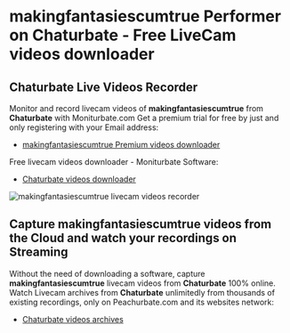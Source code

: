 # makingfantasiescumtrue Performer on Chaturbate - Free LiveCam videos downloader

## Chaturbate Live Videos Recorder

Monitor and record livecam videos of **makingfantasiescumtrue** from **Chaturbate** with Moniturbate.com
Get a premium trial for free by just and only registering with your Email address:
* [makingfantasiescumtrue Premium videos downloader](https://moniturbate.com/request-demo-licence-key.html)

Free livecam videos downloader - Moniturbate Software:
* [Chaturbate videos downloader](https://moniturbate.com/moniturbate-download-software.html)

![makingfantasiescumtrue livecam videos recorder](https://peachurnet.com/templates/moniturbate-software.png)


## Capture makingfantasiescumtrue videos from the Cloud and watch your recordings on Streaming

Without the need of downloading a software, capture **makingfantasiescumtrue** livecam videos from **Chaturbate** 100% online.
Watch Livecam archives from **Chaturbate** unlimitedly from thousands of existing recordings, only on Peachurbate.com and its websites network:
* [Chaturbate videos archives](https://peachurnet.com/)